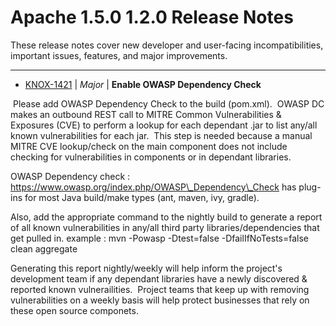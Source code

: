 
<!---
# Licensed to the Apache Software Foundation (ASF) under one
# or more contributor license agreements.  See the NOTICE file
# distributed with this work for additional information
# regarding copyright ownership.  The ASF licenses this file
# to you under the Apache License, Version 2.0 (the
# "License"); you may not use this file except in compliance
# with the License.  You may obtain a copy of the License at
#
#     http://www.apache.org/licenses/LICENSE-2.0
#
# Unless required by applicable law or agreed to in writing, software
# distributed under the License is distributed on an "AS IS" BASIS,
# WITHOUT WARRANTIES OR CONDITIONS OF ANY KIND, either express or implied.
# See the License for the specific language governing permissions and
# limitations under the License.
-->
# Apache 1.5.0  1.2.0 Release Notes

These release notes cover new developer and user-facing incompatibilities, important issues, features, and major improvements.


---

* [KNOX-1421](https://issues.apache.org/jira/browse/KNOX-1421) | *Major* | **Enable OWASP Dependency Check**

 Please add OWASP Dependency Check to the build (pom.xml).  OWASP DC makes an outbound REST call to MITRE Common Vulnerabilities & Exposures (CVE) to perform a lookup for each dependant .jar to list any/all known vulnerabilities for each jar.  This step is needed because a manual MITRE CVE lookup/check on the main component does not include checking for vulnerabilities in components or in dependant libraries.

OWASP Dependency check : https://www.owasp.org/index.php/OWASP\_Dependency\_Check has plug-ins for most Java build/make types (ant, maven, ivy, gradle).   

Also, add the appropriate command to the nightly build to generate a report of all known vulnerabilities in any/all third party libraries/dependencies that get pulled in. example : mvn -Powasp -Dtest=false -DfailIfNoTests=false clean aggregate

Generating this report nightly/weekly will help inform the project's development team if any dependant libraries have a newly discovered & reported known vulnerailities.  Project teams that keep up with removing vulnerabilities on a weekly basis will help protect businesses that rely on these open source componets.




